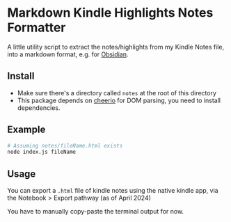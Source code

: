# Markdown Kindle Highlights Notes Formatter

A little utility script to extract the notes/highlights from my Kindle Notes file, into a markdown format, e.g. for [Obsidian](https://obsidian.md/).

## Install

- Make sure there's a directory called `notes` at the root of this directory
- This package depends on [cheerio](https://www.npmjs.com/package/cheerio) for DOM parsing, you need to install dependencies.


## Example

```sh
# Assuming notes/fileName.html exists
node index.js fileName
```

## Usage

You can export a `.html` file of kindle notes using the native kindle app, via the Notebook > Export pathway (as of April 2024)

You have to manually copy-paste the terminal output for now.


